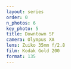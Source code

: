 ```yaml
---
layout: series
order: 0
n_photos: 6
key_photo: 5
title: Downtown SF
camera: Olympus XA
lens: Zuiko 35mm f/2.8
film: Kodak Gold 200
format: 135
---
```

